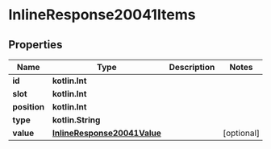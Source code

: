 
# InlineResponse20041Items

## Properties
Name | Type | Description | Notes
------------ | ------------- | ------------- | -------------
**id** | **kotlin.Int** |  | 
**slot** | **kotlin.Int** |  | 
**position** | **kotlin.Int** |  | 
**type** | **kotlin.String** |  | 
**value** | [**InlineResponse20041Value**](InlineResponse20041Value.md) |  |  [optional]



